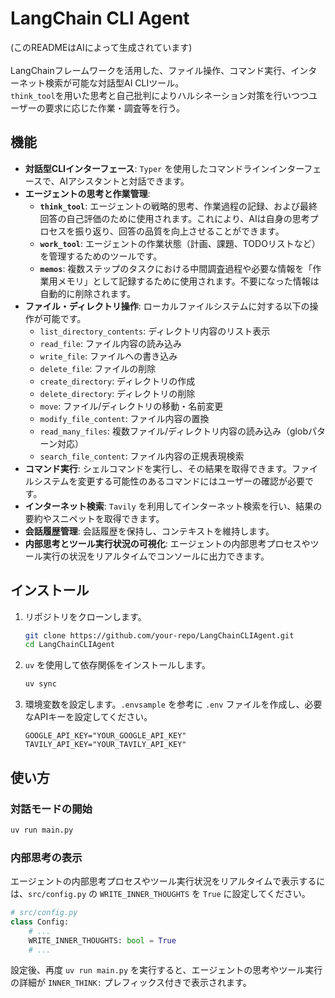 # LangChain CLI Agent
(このREADMEはAIによって生成されています)<br>
<br>
LangChainフレームワークを活用した、ファイル操作、コマンド実行、インターネット検索が可能な対話型AI CLIツール。<br>
`think_tool`を用いた思考と自己批判によりハルシネーション対策を行いつつユーザーの要求に応じた作業・調査等を行う。

## 機能

*   **対話型CLIインターフェース**: `Typer` を使用したコマンドラインインターフェースで、AIアシスタントと対話できます。
*   **エージェントの思考と作業管理**:
    *   **`think_tool`**: エージェントの戦略的思考、作業過程の記録、および最終回答の自己評価のために使用されます。これにより、AIは自身の思考プロセスを振り返り、回答の品質を向上させることができます。
    *   **`work_tool`**: エージェントの作業状態（計画、課題、TODOリストなど）を管理するためのツールです。
    *   **`memos`**: 複数ステップのタスクにおける中間調査過程や必要な情報を「作業用メモリ」として記録するために使用されます。不要になった情報は自動的に削除されます。
*   **ファイル・ディレクトリ操作**: ローカルファイルシステムに対する以下の操作が可能です。
    *   `list_directory_contents`: ディレクトリ内容のリスト表示
    *   `read_file`: ファイル内容の読み込み
    *   `write_file`: ファイルへの書き込み
    *   `delete_file`: ファイルの削除
    *   `create_directory`: ディレクトリの作成
    *   `delete_directory`: ディレクトリの削除
    *   `move`: ファイル/ディレクトリの移動・名前変更
    *   `modify_file_content`: ファイル内容の置換
    *   `read_many_files`: 複数ファイル/ディレクトリ内容の読み込み（globパターン対応）
    *   `search_file_content`: ファイル内容の正規表現検索
*   **コマンド実行**: シェルコマンドを実行し、その結果を取得できます。ファイルシステムを変更する可能性のあるコマンドにはユーザーの確認が必要です。
*   **インターネット検索**: `Tavily` を利用してインターネット検索を行い、結果の要約やスニペットを取得できます。
*   **会話履歴管理**: 会話履歴を保持し、コンテキストを維持します。
*   **内部思考とツール実行状況の可視化**: エージェントの内部思考プロセスやツール実行の状況をリアルタイムでコンソールに出力できます。

## インストール

1.  リポジトリをクローンします。
    ```bash
    git clone https://github.com/your-repo/LangChainCLIAgent.git
    cd LangChainCLIAgent
    ```
2.  `uv` を使用して依存関係をインストールします。
    ```bash
    uv sync
    ```
3.  環境変数を設定します。`.envsample` を参考に `.env` ファイルを作成し、必要なAPIキーを設定してください。
    ```
    GOOGLE_API_KEY="YOUR_GOOGLE_API_KEY"
    TAVILY_API_KEY="YOUR_TAVILY_API_KEY"
    ```

## 使い方

### 対話モードの開始

```bash
uv run main.py
```

### 内部思考の表示

エージェントの内部思考プロセスやツール実行状況をリアルタイムで表示するには、`src/config.py` の `WRITE_INNER_THOUGHTS` を `True` に設定してください。

```python
# src/config.py
class Config:
    # ...
    WRITE_INNER_THOUGHTS: bool = True
    # ...
```

設定後、再度 `uv run main.py` を実行すると、エージェントの思考やツール実行の詳細が `INNER_THINK:` プレフィックス付きで表示されます。
